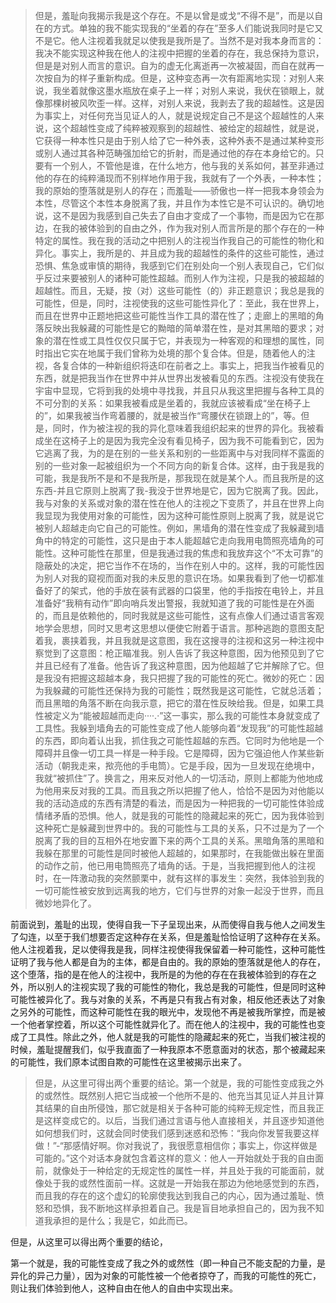 <blockquote data-pid="0rVcA7N0">但是，羞耻向我揭示我是这个存在。不是以曾是或戈“不得不是”，而是以自在的方式。单独的我不能实现我的“坐着的存在”至多人们能说我同时是它又不是它。他人注视着我就足以使我是我所是了。当然不是对我本身而言的：我决不能实现这种我在他人的注视中把握的坐着的存在，我总保持为意识，但是是对别人而言的意识。自为的虚无化离逝再一次被凝固，而自在就再一次按自为的样子重新构成。但是，这种变态再一次有距离地实现：对别人来说，我坐着就像这墨水瓶放在桌子上一样；对别人来说，我伏在锁眼上，就像那棵树被风吹歪一样。这样，对别人来说，我剥去了我的超越性。这是因为事实上，对任何充当见证人的人，就是说规定自己不是这个超越性的人来说，这个超越性变成了纯粹被观察到的超越性、被给定的超越性，就是说，它获得一种本性只是由于别人给了它一种外表，这种外表不是通过某种变形或别人通过其各种范畴强加给它的折射，而是通过他的存在本身给它的。只要有一个别人，不管他是谁，在什么地方，他与我的关系如何，甚至非通过他的存在的纯粹涌现而不别样地作用于我，我就有了一个外表，一种本性；我的原始的堕落就是别人的存在；而羞耻——骄傲也一样一把我本身领会为本性，尽管这个本性本身脱离了我，并且作为本性它是不可认识的。确切地说，这不是因为我感到自己失去了自由才变成了一个事物，而是因为它在那边，在我的被体验到的自由之外，作为我对别人而言所是的那个存在的一种特定的属性。我在我的活动之中把别人的注视当作我自己的可能性的物化和异化。事实上，我所是的、并且成为我的超越性的条件的这些可能性，通过恐惧、焦急或审慎的期待，我感到它们在别处向一个别人表现自己，它们似乎反过来要被别人的诸种可能性超越。而别人作为注视，只是我的被超越的超越性。而且，无疑，按（对）这些可能性（的）非正题意识；我总是我的可能性，但是，同时，注视使我的这些可能性异化了：至此，我在世界上，而且在世界中正题地把这些可能性当作工具的潜在性了；走廊上的黑暗的角落反映出我躲藏的可能性是它的黝暗的简单潜在性，是对其黑暗的要求；对象的潜在性或工具性仅仅只属于它，并表现为一种客观的和理想的属性，同时指出它实在地属于我们曾称为处境的那个复合体。但是，随着他人的注视，各复合体的一种新组织将迭印在前者之上。事实上，把我当作被看见的东西，就是把我当作在世界中并从世界出发被看见的东西。注视没有使我在宇宙中显现，它将到我的处境中寻找我，并且只从我这里把握与各种工具的不可分割的关系：如果我被看成是坐着的，我就应该被看成“坐在椅子上的”，如果我被当作弯着腰的，就是被当作“弯腰伏在锁跟上的”，等。但是，同时，作为被注视的我的异化意味着我组织起来的世界的异化。我被看成坐在这椅子上的是因为我完全没有看见椅子，因为我不可能看到它，因为它逃离了我，为的是在别的一些关系和别的一些距离中与对我同样不露面的别的一些对象一起被组织为一个不同方向的新复合体。这样，由于我是我的可能，我是我所不是和不是我所是，那我现在就是某个人。而且我所是的这东西-并且它原则上脱离了我-我没于世界地是它，因为它脱离了我。因此，我与对象的关系或对象的潜在性在他人的注视之下变质了，并且在世界上向我显现为我使用对象的可能性，因为这种可能性原则上脱离了我，就是说它被别人超越走向它自己的可能性。例如，黑墙角的潜在性变成了我躲藏到墙角中的特定的可能性，这只是由于本人能超越它走向我用电筒照亮墙角的可能性。这种可能性在那里，但是我通过我的焦虑和我放弃这个“不太可靠”的隐蔽处的决定，把它当作不在场的，当作在别人中的。这样，我的可能性因为别人对我的窥视而面对我的未反思的意识在场。如果我看到了他一切都准备好了的架式，他的手放在装有武器的口袋里，他的手指按在电铃上，并且准备好“我稍有动作”即向哨兵发出警报，我就知道了我的可能性是在外面的，而且是依赖他的，同时我就是这些可能性，这有点像人们通过语言客观地学会思想，同时又思考这思想以便使它附着于语言。那种逃跑的意图支配着我，裹挟着我，并且我就是这意图，我在这搜寻的注视和这另一种注视中察觉到了这意图：枪正瞄准我。别人告诉了我这种意图，因为他预见到了它并且已经有了准备。他告诉了我这种意图，因为他超越了它并解除了它。但是我没有把握这超越本身，我只把握了我的可能性的死亡。微妙的死亡：因为我躲藏的可能性还保持为我的可能性；既然我是这可能性，它就总活着；而且黑暗的角落不断在向我示意，把它的潜在性反映给我。但是，如果工具性被定义为“能被超越而走向····.·”这一事实，那么我的可能性本身就变成了工具性。我躲到墙角去的可能性变成了他人能够向着“发现我”的可能性超越的东西，即向着认出我，抓住我之可能性超越的东西。它同时为他地是一个障碍并且像一切工具一样是一种手段。它是障碍，因为它强迫他人作某些新活动（朝我走来，揿亮他的手电筒）。它是手段，因为一旦发现在绝境中，我就“被抓住”了。换言之，用来反对他人的一切活动，原则上都能为他地成为他用来反对我的工具。而且我之所以把握了他人，恰恰不是因为对他能以我的活动造成的东西有清楚的看法，而是因为一种把我的一切可能性体验成情绪矛盾的恐惧。他人，就是我的可能性的隐藏起来的死亡，因为我体验到这种死亡是躲藏到世界中的。我的可能性与工具的关系，只不过是为了一个脱离了我的目的互相外在地安置下来的两个工具的关系。黑暗角落的黑暗和我躲在那里的可能性是同时被他人超越的，如果那时，在我能做出躲在里面的动作之前，他已用电筒照亮了墙角的话。于是，当我把握到他人的注视时，在一阵激动我的突然颤栗中，就有这样的事发生：突然，我体验到我的一切可能性被安放到远离我的地方，它们与世界的对象一起没于世界，而且微妙地异化了。</blockquote><p data-pid="ubj-2F4U">前面说到，羞耻的出现，使得自我一下子呈现出来，从而使得自我与他人之间发生了勾连，以至于我们想要否定这种存在关系，但是羞耻恰恰证明了这种存在关系。他人注视着我，足以使得我是我，同样注视使得我保留着一种可能性，这种可能性证明了我与他人都是自为的主体，都是自由的。我的原始的堕落就是他人的存在，这个堕落，指的是在他人的注视中，我所是的为他的存在在我被体验到的存在之外，所以别人的注视实现了我的可能性的物化，我总是我的可能性，但是同时这种可能性被异化了。我与对象的关系，不再是只有我占有对象，相反他还表达了对象之另外的可能性，而这种可能性在我的眼光中，发现他不再是被我所掌控，而是被一个他者掌控着，所以这个可能性就异化了。而在他人的注视中，我的可能性也变成了工具性。除此之外，他人就是我的可能性的隐藏起来的死亡，当我们被注视的时候，羞耻提醒我们，似乎我直面了一种我原本不愿意面对的状态，那个被藏起来的可能性，我们原本试图自欺的可能性在这里被揭示出来了。</p><blockquote data-pid="Uk4ipACS">但是，从这里可得出两个重要的结论。第一个就是，我的可能性变成我之外的或然性。既然别人把它当成被一个他所不是的、他充当其见证人并且计算其结果的自由所侵蚀，那它就是相关于各种可能的纯粹无规定性，而且我正是这样变成它的。以后，当我们通过言语与他人直接相关，并且逐步知道他如何想我们时，这就会同时使我们感到迷惑和恐怖：“我向你发誓我要这样做！”-“那感情好啊。你对我说了，我很愿意相信你；事实上，你这样做是可能的。”这个对话本身就包含着这样的意义：他人一开始就处于我的自由面前，就像处于一种给定的无规定性的属性一样，并且处于我的可能面前，就像处于我的或然性面前一样。这就是一开始我在那边为他地感觉到的东西，而且我的存在的这个虚幻的轮廓使我达到我自己的内心，因为通过羞耻、愤怒和恐惧，我不断地这样承担着自己。我是盲目地承担自己的，因为我不知道我承担的是什么；我是它，如此而已。</blockquote><p data-pid="Q3DfUv-V">但是，从这里可以得出两个重要的结论，</p><p data-pid="9YRJiTo2">第一个就是，我的可能性变成了我之外的或然性（即一种自己不能支配的力量，是异化的异己力量），因为对象的可能性被一个他者掠夺了，而我的可能性的死亡，则让我们体验到他人，这种自由在他人的自由中实现出来。</p><p></p>
